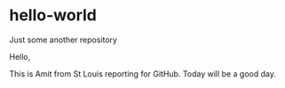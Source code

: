 # hello-world
Just some another repository

Hello,

This is Amit from St Louis reporting for GitHub. Today will be a good day.
